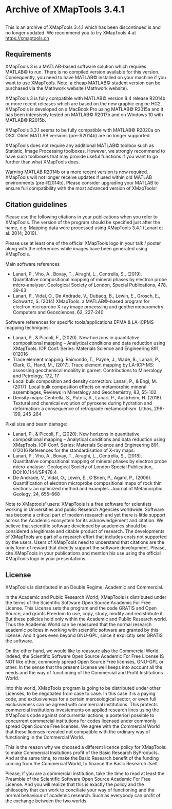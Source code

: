 # Archive of XMapTools 3.4.1

##
This is an archive of XMapTools 3.4.1 which has been discontinued is and no longer updated. We recommend you to try XMapTools 4 at https://xmaptools.ch

## Requirements
XMapTools 3 is a MATLAB-based software solution which requires MATLAB© to run. There is no compiled version available for this version. Consequently, you need to have MATLAB© installed on your machine if you want to use XMapTools. Note: a cheap MATLAB© student version can be purchased via the Mathwork website (Mathwork website).

XMapTools 3 is fully compatible with MATLAB© version 8.4 release R2014b or more recent releases which are based on the new graphic engine HG2. XMapTools is developed on a MacBook Pro using MATLAB© R2015a and it has been intensively tested on MATLAB© R2017b and on Windows 10 with MATLAB© R2015b.

XMapTools 3.3.1 seems to be fully compatible with MATLAB© R2020a on OSX. Older MATLAB versions (pre-R2014b) are no longer supported.

XMapTools does not require any additional MATLAB© toolbox such as Statistic, Image Processing toolboxes. However, we strongly recommend to have such toolboxes that may provide useful functions if you want to go further than what XMapTools does.

Warning MATLAB R2014b or a more recent version is now required. XMapTools will not longer receive updates if used within old MATLAB environments (pre-R2014b). Please consider upgrading your MATLAB to ensure full compatibility with the most advanced version of XMapTools!



## Citation guidelines

Please use the following citations in your publications when you refer to XMapTools. The version of the program should be specified just after the name, e.g. Mapping data were processed using XMapTools 3.4.1 (Lanari et al. 2014; 2019).

Please use at least one of the official XMapTools logo in your talk / poster along with the references while images have been generated using XMapTools.

Main software references
- Lanari, P., Vho, A., Bovay, T., Airaghi, L., Centrella, S., (2019). Quantitative compositional mapping of mineral phases by electron probe micro-analyser. Geological Society of London, Special Publications, 478, 39-63
- Lanari, P., Vidal, O., De Andrade, V., Dubacq, B., Lewin, E., Grosch, E., Schwartz, S. (2014) XMapTools: a MATLAB©-based program for electron microprobe X-ray image processing and geothermobarometry. Computers and Geosciences. 62, 227-240

Software references for specific tools/applications
EPMA & LA-ICPMS mapping techniques: 
- Lanari, P., & Piccoli, F., (2020). New horizons in quantitative compositional mapping – Analytical conditions and data reduction using XMapTools. IOP Conf. Series: Materials Science and Engineering 891, 012016
- Trace element mapping: Raimondo, T., Payne, J., Wade, B., Lanari, P., Clark, C., Hand, M., (2017). Trace element mapping by LA-ICP-MS: assessing geochemical mobility in garnet. Contributions to Mineralogy and Petrology, 172, 17
- Local bulk composition and density correction: Lanari, P., & Engi, M. (2017). Local bulk composition effects on metamorphic mineral assemblages, Reviews in Mineralogy and Geochemistry, 83, 55-102
- Density maps: Centrella, S., Putnis, A., Lanari, P., Austrheim, H. (2018). Textural and chemical evolution of pyroxene during hydration and deformation: a consequence of retrograde metamorphism. Lithos, 296-199, 245-264

Pixel size and beam damage: 
- Lanari, P., & Piccoli, F., (2020). New horizons in quantitative compositional mapping – Analytical conditions and data reduction using XMapTools. IOP Conf. Series: Materials Science and Engineering 891, 012016
References for the standardisation of X-ray maps:
- Lanari, P., Vho, A., Bovay, T., Airaghi, L., Centrella, S., (2018). Quantitative compositional mapping of mineral phases by electron probe micro-analyser. Geological Society of London Special Publication, DOI:10.1144/SP478.4
- De Andrade, V., Vidal, O., Lewin, E., O’Brien, P., Agard, P., (2006). Quantification of electron microprobe compositional maps of rock thin sections: an optimized method and examples. Journal of Metamorphic Geology, 24, 655–668

Note to XMaptools’ users: XMapTools is a free software for scientists working in Universities and public Research Agencies worldwide. Software has become a critical part of modern research and yet there is little support across the Academic ecosystem for its acknowledgement and citation. We believe that scientific software developed by academics should be considered a legitimate and citable product of research. The developments of XMapTools are part of a research effort that includes costs not supported by the users. Users of XMapTools need to understand that citations are the only form of reward that directly support the software development. Please, cite XMapTools in your publications and mention his use using the official XMapTools logo in your presentations.






## License

XMapTools is distributed in an Double Regime: Academic and Commercial.

In the Academic and Public Research World, XMapTools is distributed under the terms of the Scientific Software Open Source Academic For Free License. This License sets the program and the code GRATIS and Open Source, and grants Freedom to use, copy, study, modify and redistribute it. But these policies hold only within the Academic and Public Research world. Thus the Academic World can be reassured that the normal research academic policies in working with scientific software are granted by this license. And it goes even beyond GNU-GPL, since it explicitly sets GRATIS the software.

On the other hand, we would like to reassure also the Commercial World. Indeed, the Scientific Software Open Source Academic For Free License IS NOT like other, commonly spread Open Source Free licenses, GNU-GPL or other. In the sense that the present License well keeps into account all the needs and the way of functioning of the Commercial and Profit Institutions World.

Into this world, XMapTools program is going to be distributed under other Licenses, to be negotiated from case to case. In this case it is a paying code, and exclusiveness for a certain merceological sector, or even full exclusiveness can be agreed with commercial institutions. This protects commercial institutions investements on applied research lines using the XMapTools code against concurrential actions, a posteriori possible to concurrent commercial institutions for codes licensed under commonly spread Open Source Free licenses. We agree with the Commercial World that these licenses revealed not compatible with the ordinary way of functioning in the Commercial World.

This is the reason why we choosed a different licence policy for XMapTools: to make Commercial Insitutions profit of the Basic Research ByProducts. And at the same time, to make the Basic Research benefit of the funding coming from the Commercial World, to finance the Basic Research itself.

Please, if you are a commercial institution, take the time to read at least the Preamble of the Scientific Software Open Source Academic For Free License. And you will realize that this is exactly the policy and the philosophy that can work to conciliate your way of functioning and the normal behaviour of academic research. Such as everybody can profit of the exchange between the two worlds.


